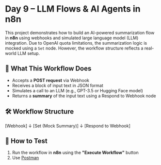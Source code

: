 # Day 9 – LLM Flows & AI Agents in n8n

This project demonstrates how to build an AI-powered summarization flow in **n8n** using webhooks and simulated large language model (LLM) integration. Due to OpenAI quota limitations, the summarization logic is mocked using a `Set` node. However, the workflow structure reflects a real-world LLM setup.

## 🧠 What This Workflow Does

- Accepts a **POST request** via Webhook
- Receives a block of input text in JSON format
- Simulates a call to an LLM (e.g., GPT-3.5 or Hugging Face model)
- Returns a **summary** of the input text using a Respond to Webhook node

## 🛠️ Workflow Structure

[Webhook]
↓
[Set (Mock Summary)]
↓
[Respond to Webhook]

## 🚀 How to Test

1. Run the workflow in **n8n** using the **"Execute Workflow"** button
2. Use [Postman](https://www.postman.com/)
